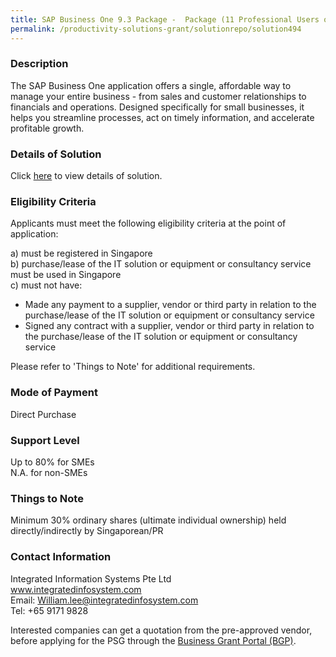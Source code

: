```yaml
---
title: SAP Business One 9.3 Package -  Package (11 Professional Users on Cloud with Peppol Einvoicing)
permalink: /productivity-solutions-grant/solutionrepo/solution494
---
```


### Description

The SAP Business One application offers a single, affordable way to manage your entire business - from sales and customer relationships to financials and operations. Designed specifically for small businesses, it helps you streamline processes, act on timely information, and accelerate profitable growth.

### Details of Solution

Click <a href='https://www.gobusiness.gov.sg/images/psg/DesensitisedIntegratedInfoSystemsAnnex3CRwef12August2021-_Part_5.pdf' target='_blank' rel='noopener'>here</a> to view details of solution.

### Eligibility Criteria

Applicants must meet the following eligibility criteria at the point of application:

a) must be registered in Singapore <br>
b) purchase/lease of the IT solution or equipment or consultancy service must be used in Singapore <br>
c) must not have:
- Made any payment to a supplier, vendor or third party in relation to the purchase/lease of the IT solution or equipment or consultancy service
- Signed any contract with a supplier, vendor or third party in relation to the purchase/lease of the IT solution or equipment or consultancy service

Please refer to 'Things to Note' for additional requirements.

### Mode of Payment
Direct Purchase

### Support Level
Up to 80% for SMEs <br>
N.A. for non-SMEs

### Things to Note
Minimum 30% ordinary shares (ultimate individual ownership) held directly/indirectly by Singaporean/PR

### Contact Information
Integrated Information Systems Pte Ltd<br>www.integratedinfosystem.com<br>Email: William.lee@integratedinfosystem.com<br>Tel: +65 9171 9828

Interested companies can get a quotation from the pre-approved vendor, before applying for the PSG through the <a target='_blank' rel='noopener' href='https://www.businessgrants.gov.sg/'>Business Grant Portal (BGP)</a>.
